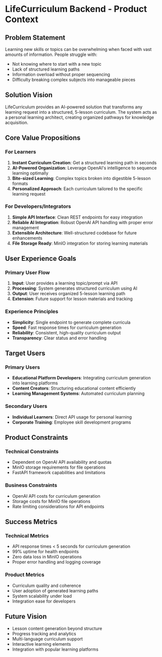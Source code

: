 # LifeCurriculum Backend - Product Context

## Problem Statement
Learning new skills or topics can be overwhelming when faced with vast amounts of information. People struggle with:
- Not knowing where to start with a new topic
- Lack of structured learning paths
- Information overload without proper sequencing
- Difficulty breaking complex subjects into manageable pieces

## Solution Vision
LifeCurriculum provides an AI-powered solution that transforms any learning request into a structured, 5-lesson curriculum. The system acts as a personal learning architect, creating organized pathways for knowledge acquisition.

## Core Value Propositions

### For Learners
1. **Instant Curriculum Creation**: Get a structured learning path in seconds
2. **AI-Powered Organization**: Leverage OpenAI's intelligence to sequence learning optimally
3. **Bite-sized Learning**: Complex topics broken into digestible 5-lesson formats
4. **Personalized Approach**: Each curriculum tailored to the specific learning request

### For Developers/Integrators
1. **Simple API Interface**: Clean REST endpoints for easy integration
2. **Reliable AI Integration**: Robust OpenAI API handling with proper error management
3. **Extensible Architecture**: Well-structured codebase for future enhancements
4. **File Storage Ready**: MinIO integration for storing learning materials

## User Experience Goals

### Primary User Flow
1. **Input**: User provides a learning topic/prompt via API
2. **Processing**: System generates structured curriculum using AI
3. **Output**: User receives organized 5-lesson learning path
4. **Extension**: Future support for lesson materials and tracking

### Experience Principles
- **Simplicity**: Single endpoint to generate complete curricula
- **Speed**: Fast response times for curriculum generation
- **Reliability**: Consistent, high-quality curriculum output
- **Transparency**: Clear status and error handling

## Target Users

### Primary Users
- **Educational Platform Developers**: Integrating curriculum generation into learning platforms
- **Content Creators**: Structuring educational content efficiently
- **Learning Management Systems**: Automated curriculum planning

### Secondary Users
- **Individual Learners**: Direct API usage for personal learning
- **Corporate Training**: Employee skill development programs

## Product Constraints

### Technical Constraints
- Dependent on OpenAI API availability and quotas
- MinIO storage requirements for file operations
- FastAPI framework capabilities and limitations

### Business Constraints
- OpenAI API costs for curriculum generation
- Storage costs for MinIO file operations
- Rate limiting considerations for API endpoints

## Success Metrics

### Technical Metrics
- API response times < 5 seconds for curriculum generation
- 99% uptime for health endpoints
- Zero data loss in MinIO operations
- Proper error handling and logging coverage

### Product Metrics
- Curriculum quality and coherence
- User adoption of generated learning paths
- System scalability under load
- Integration ease for developers

## Future Vision
- Lesson content generation beyond structure
- Progress tracking and analytics
- Multi-language curriculum support
- Interactive learning elements
- Integration with popular learning platforms
